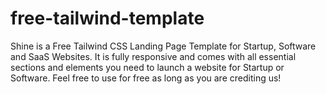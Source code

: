 # free-tailwind-template
Shine is a Free Tailwind CSS Landing Page Template for Startup, Software and SaaS Websites. It is fully responsive and comes with all essential sections and elements you need to launch a website for Startup or Software. Feel free to use for free as long as you are crediting us!

